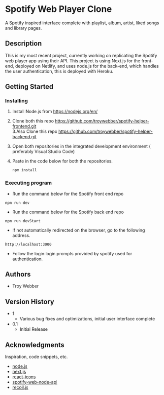# Spotify Web Player Clone

A Spotify inspired interface complete with playlist, album, artist, liked songs and library pages.

## Description

This is my most recent project, currently working on replicating the Spotify web player app using their API. This project is using Next.js for the front-end, deployed on Netlify, and uses node.js for the back-end, which handles the user authentication, this is deployed with Heroku.

## Getting Started


### Installing

1. Install Node.js from https://nodejs.org/en/
2. Clone both this repo https://github.com/troywebber/spotify-helper-frontend.git   
3.Also Clone this repo https://github.com/troywebber/spotify-helper-backend.git
4. Open both repositories in the integrated development environment ( preferably Visual Studio Code)
5. Paste in the code below for both the repositories.

    ```sh
    npm install
    ```

### Executing program

* Run the command below for the Spotify front end repo
```
npm run dev
```
* Run the command below for the Spotify back end repo
```
npm run devStart
```
* If not automatically redirected on the browser, go to the following address.
```
http://localhost:3000
```

* Follow the login login prompts provided by spotify used for authentication.
## Authors

* Troy Webber  

## Version History

* 1
    * Various bug fixes and optimizations, initial user interface complete
* 0.1
    * Initial Release



## Acknowledgments

Inspiration, code snippets, etc.
* [node.js](https://nodejs.org/en/)
* [next.js](https://nextjs.org/)
* [react-icons](https://github.com/react-icons/react-icons)
* [spotify-web-node-api](https://github.com/thelinmichael/spotify-web-api-node)
* [recoil.js](https://recoiljs.org/)
